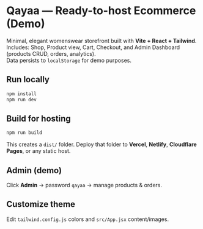 # Qayaa — Ready-to-host Ecommerce (Demo)

Minimal, elegant womenswear storefront built with **Vite + React + Tailwind**.  
Includes: Shop, Product view, Cart, Checkout, and Admin Dashboard (products CRUD, orders, analytics).  
Data persists to `localStorage` for demo purposes.

## Run locally
```bash
npm install
npm run dev
```

## Build for hosting
```bash
npm run build
```
This creates a `dist/` folder. Deploy that folder to **Vercel**, **Netlify**, **Cloudflare Pages**, or any static host.

## Admin (demo)
Click **Admin** → password `qayaa` → manage products & orders.

## Customize theme
Edit `tailwind.config.js` colors and `src/App.jsx` content/images.
